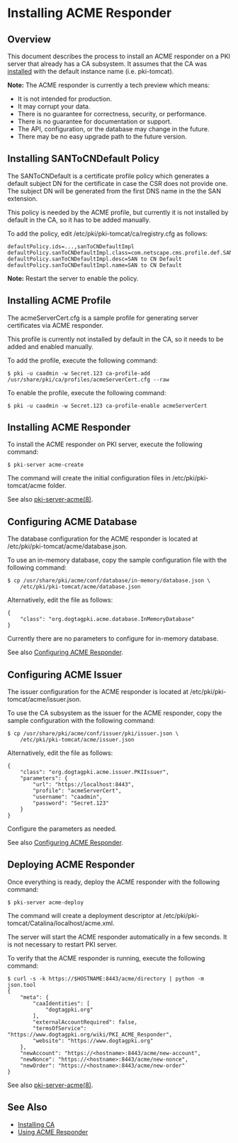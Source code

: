 Installing ACME Responder
=========================

## Overview

This document describes the process to install an ACME responder on a PKI server that already has a CA subsystem.
It assumes that the CA was [installed](Installing_CA.md) with the default instance name (i.e. pki-tomcat).

**Note:** The ACME responder is currently a tech preview which means:
* It is not intended for production.
* It may corrupt your data.
* There is no guarantee for correctness, security, or performance.
* There is no guarantee for documentation or support.
* The API, configuration, or the database may change in the future.
* There may be no easy upgrade path to the future version.

## Installing SANToCNDefault Policy

The SANToCNDefault is a certificate profile policy which generates
a default subject DN for the certificate in case the CSR does not provide one.
The subject DN will be generated from the first DNS name in the the SAN extension.

This policy is needed by the ACME profile, but currently it is not installed by default in the CA,
so it has to be added manually.

To add the policy, edit /etc/pki/pki-tomcat/ca/registry.cfg as follows:

```
defaultPolicy.ids=...,sanToCNDefaultImpl
defaultPolicy.sanToCNDefaultImpl.class=com.netscape.cms.profile.def.SANToCNDefault
defaultPolicy.sanToCNDefaultImpl.desc=SAN to CN Default
defaultPolicy.sanToCNDefaultImpl.name=SAN to CN Default
```

**Note:** Restart the server to enable the policy.

## Installing ACME Profile

The acmeServerCert.cfg is a sample profile for generating server certificates via ACME responder.

This profile is currently not installed by default in the CA, so it needs to be added and enabled manually.

To add the profile, execute the following command:

```
$ pki -u caadmin -w Secret.123 ca-profile-add /usr/share/pki/ca/profiles/acmeServerCert.cfg --raw
```

To enable the profile, execute the following command:

```
$ pki -u caadmin -w Secret.123 ca-profile-enable acmeServerCert
```

## Installing ACME Responder

To install the ACME responder on PKI server, execute the following command:

```
$ pki-server acme-create
```

The command will create the initial configuration files in /etc/pki/pki-tomcat/acme folder.

See also [pki-server-acme(8)](../manuals/man8/pki-server-acme.8.md).

## Configuring ACME Database

The database configuration for the ACME responder is located at /etc/pki/pki-tomcat/acme/database.json.

To use an in-memory database, copy the sample configuration file with the following command:

```
$ cp /usr/share/pki/acme/conf/database/in-memory/database.json \
    /etc/pki/pki-tomcat/acme/database.json
```

Alternatively, edit the file as follows:

```
{
    "class": "org.dogtagpki.acme.database.InMemoryDatabase"
}
```

Currently there are no parameters to configure for in-memory database.

See also [Configuring ACME Responder](https://www.dogtagpki.org/wiki/Configuring_ACME_Responder).

## Configuring ACME Issuer

The issuer configuration for the ACME responder is located at /etc/pki/pki-tomcat/acme/issuer.json.

To use the CA subsystem as the issuer for the ACME responder,
copy the sample configuration with the following command:

```
$ cp /usr/share/pki/acme/conf/issuer/pki/issuer.json \
    /etc/pki/pki-tomcat/acme/issuer.json
```

Alternatively, edit the file as follows:

```
{
    "class": "org.dogtagpki.acme.issuer.PKIIssuer",
    "parameters": {
        "url": "https://localhost:8443",
        "profile": "acmeServerCert",
        "username": "caadmin",
        "password": "Secret.123"
    }
}
```

Configure the parameters as needed.

See also [Configuring ACME Responder](https://www.dogtagpki.org/wiki/Configuring_ACME_Responder).

## Deploying ACME Responder

Once everything is ready, deploy the ACME responder with the following command:

```
$ pki-server acme-deploy
```

The command will create a deployment descriptor at /etc/pki/pki-tomcat/Catalina/localhost/acme.xml.

The server will start the ACME responder automatically in a few seconds.
It is not necessary to restart PKI server.

To verify that the ACME responder is running, execute the following command:

```
$ curl -s -k https://$HOSTNAME:8443/acme/directory | python -m json.tool
{
    "meta": {
        "caaIdentities": [
            "dogtagpki.org"
        ],
        "externalAccountRequired": false,
        "termsOfService": "https://www.dogtagpki.org/wiki/PKI_ACME_Responder",
        "website": "https://www.dogtagpki.org"
    },
    "newAccount": "https://<hostname>:8443/acme/new-account",
    "newNonce": "https://<hostname>:8443/acme/new-nonce",
    "newOrder": "https://<hostname>:8443/acme/new-order"
}
```

See also [pki-server-acme(8)](../manuals/man8/pki-server-acme.8.md).

## See Also

* [Installing CA](Installing_CA.md)
* [Using ACME Responder](../user/Using_ACME_Responder.md)
